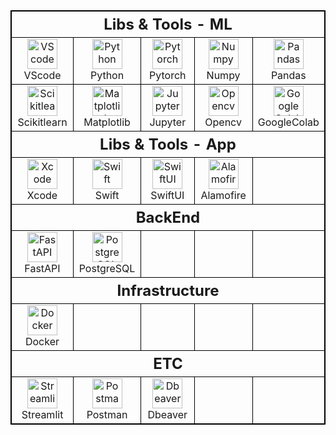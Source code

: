 <style>
    table, th, td {
        border: 1px solid black;
        border-collapse: collapse;
    }
</style>

<table>
  <thead>
    <tr>
        <th colspan="5" style="font-size: 24px;">Libs & Tools - ML</th>
    </tr>
  </thead>
  <tr>
    <td align="center" width="100">
        <img src="https://cdn.jsdelivr.net/gh/devicons/devicon/icons/vscode/vscode-original.svg" width="48" height="48" alt="VScode" /><br>VScode
    </td>
    <td align="center" width="100">
        <img src="https://cdn.jsdelivr.net/gh/devicons/devicon/icons/python/python-original.svg" width="48" height="48" alt="Python" /><br>Python
    </td>
    <td align="center" width="100">
        <img src="https://cdn.jsdelivr.net/gh/devicons/devicon/icons/pytorch/pytorch-original.svg" width="48" height="48" alt="Pytorch" /><br>Pytorch
    </td>
    <td align="center" width="100">
        <img src="https://cdn.jsdelivr.net/gh/devicons/devicon/icons/numpy/numpy-original.svg" width="48" height="48" alt="Numpy" /><br>Numpy
    </td>
    <td align="center" width="100">
        <img src="https://cdn.jsdelivr.net/gh/devicons/devicon/icons/pandas/pandas-original.svg" width="48" height="48" alt="Pandas" /><br>Pandas
    </td>
  </tr>

  <tr>
    <td align="center" width="100">
        <img src="https://cdn.jsdelivr.net/gh/devicons/devicon/icons/scikitlearn/scikitlearn-original.svg" width="48" height="48" alt="Scikitlearn" /><br>Scikitlearn
    </td>
    <td align="center" width="100">
        <img src="https://cdn.jsdelivr.net/gh/devicons/devicon/icons/matplotlib/matplotlib-original.svg" width="48" height="48" alt="Matplotlib" /><br>Matplotlib
    </td>
    <td align="center" width="100">
        <img src="https://cdn.jsdelivr.net/gh/devicons/devicon/icons/jupyter/jupyter-original.svg" width="48" height="48" alt="Jupyter" /><br>Jupyter
    </td>
    <td align="center" width="100">
        <img src="https://cdn.jsdelivr.net/gh/devicons/devicon/icons/opencv/opencv-original.svg" width="48" height="48" alt="Opencv" /><br>Opencv
    </td>
    <td align="center" width="100">
        <img src="https://cdn.jsdelivr.net/gh/devicons/devicon/icons/googlecolab/googlecolab-original.svg" width="48" height="48" alt="GoogleColab" /><br>GoogleColab
    </td>
  </tr>

  <tr>
    <thead>
        <tr>
            <th colspan="5" style="font-size: 24px;">Libs & Tools - App
            </th>
        </tr>
    </thead>
    <td align="center" width="100">
        <img src="https://cdn.jsdelivr.net/gh/devicons/devicon/icons/xcode/xcode-original.svg" width="48" height="48" alt="Xcode" /><br>Xcode
    </td>
    <td align="center" width="100">
        <img src="https://cdn.jsdelivr.net/gh/devicons/devicon/icons/swift/swift-original.svg" width="48" height="48" alt="Swift" /><br>Swift
    </td>
    <td align="center" width="100">
        <img src="https://img.icons8.com/fluent/512/swiftui.png" width="48" height="48" alt="SwiftUI" /><br>SwiftUI
    </td>
    <td align="center" width="100">
        <img src="https://avatars.githubusercontent.com/u/7774181?s=280&v=4" width="48" height="48" alt="Alamofire" /><br>Alamofire
    </td>
    <td align="center" width="100">
    </td>
  </tr>

  <tr>
    <thead>
        <tr>
            <th colspan="5" style="font-size: 24px;">BackEnd
            </th>
        </tr>
    </thead>
    <td align="center" width="100">
        <img src="https://cdn.jsdelivr.net/gh/devicons/devicon/icons/fastapi/fastapi-original.svg" width="48" height="48" alt="FastAPI" /><br>FastAPI
    </td>
    <td align="center" width="100">
        <img src="https://cdn.jsdelivr.net/gh/devicons/devicon/icons/postgresql/postgresql-original.svg" width="48" height="48" alt="PostgreSQL" /><br>PostgreSQL
    </td>
    <td align="center" width="100">
    </td>
    <td align="center" width="100">
    </td>
    <td align="center" width="100">
    </td>
  </tr>

  <tr>
    <thead>
        <tr>
            <th colspan="5" style="font-size: 24px;">Infrastructure
            </th>
        </tr>
    </thead>
    <td align="center" width="100">
        <img src="https://cdn.jsdelivr.net/gh/devicons/devicon/icons/docker/docker-original.svg" width="48" height="48" alt="Docker" /><br>Docker
    </td>
    <td align="center" width="100">
    </td>
    <td align="center" width="100">
    </td>
    <td align="center" width="100">
    </td>
    <td align="center" width="100">
    </td>
  </tr>

  <tr>
    <thead>
        <tr>
            <th colspan="5" style="font-size: 24px;">ETC
            </th>
        </tr>
    </thead>
    <td align="center" width="100">
        <img src="https://cdn.jsdelivr.net/gh/devicons/devicon/icons/streamlit/streamlit-original.svg" width="48" height="48" alt="Streamlit" /><br>Streamlit
    </td>
    <td align="center" width="100">
        <img src="https://cdn.jsdelivr.net/gh/devicons/devicon/icons/postman/postman-original.svg" width="48" height="48" alt="Postman" /><br>Postman
    </td>
    <td align="center" width="100">
        <img src="https://cdn.jsdelivr.net/gh/devicons/devicon/icons/dbeaver/dbeaver-original.svg" width="48" height="48" alt="Dbeaver" /><br>Dbeaver
    </td>
    <td align="center" width="100">
    </td>
    <td align="center" width="100">
    </td>
  </tr>